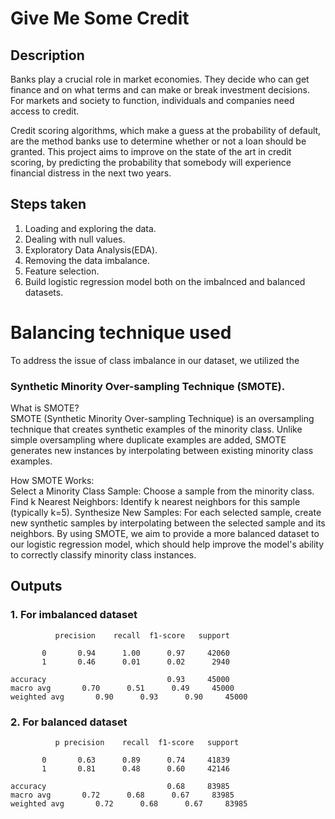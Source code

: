 # Give Me Some Credit 

## Description
Banks play a crucial role in market economies. They decide who can get finance and on what terms and can make or break investment decisions. For markets and society to function, individuals and companies need access to credit. 

Credit scoring algorithms, which make a guess at the probability of default, are the method banks use to determine whether or not a loan should be granted. This project aims to improve on the state of the art in credit scoring, by predicting the probability that somebody will experience financial distress in the next two years.


## Steps taken
1. Loading and exploring the data.
2. Dealing with null values.
3. Exploratory Data Analysis(EDA).
4. Removing the data imbalance.
5. Feature selection.
6. Build logistic regression model both on the imbalnced and balanced datasets.

# Balancing technique used
To address the issue of class imbalance in our dataset, we utilized the 
### Synthetic Minority Over-sampling Technique (SMOTE). 

What is SMOTE? <br>
SMOTE (Synthetic Minority Over-sampling Technique) is an oversampling technique that creates synthetic examples of the minority class. Unlike simple oversampling where duplicate examples are added, SMOTE generates new instances by interpolating between existing minority class examples.

How SMOTE Works: <br>
Select a Minority Class Sample: Choose a sample from the minority class.
Find k Nearest Neighbors: Identify k nearest neighbors for this sample (typically k=5).
Synthesize New Samples: For each selected sample, create new synthetic samples by interpolating between the selected sample and its neighbors.
By using SMOTE, we aim to provide a more balanced dataset to our logistic regression model, which should help improve the model's ability to correctly classify minority class instances.

## Outputs

### 1. For imbalanced dataset
              precision    recall  f1-score   support

           0       0.94      1.00      0.97     42060
           1       0.46      0.01      0.02      2940

    accuracy                           0.93     45000
    macro avg       0.70      0.51      0.49     45000
    weighted avg       0.90      0.93      0.90     45000



### 2. For balanced dataset
              p precision    recall  f1-score   support

           0       0.63      0.89      0.74     41839
           1       0.81      0.48      0.60     42146

    accuracy                           0.68     83985
    macro avg       0.72      0.68      0.67     83985
    weighted avg       0.72      0.68      0.67     83985



